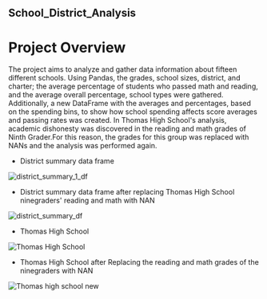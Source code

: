 ## School_District_Analysis
# Project Overview
The project aims to analyze and gather data information about fifteen different schools. Using Pandas, the grades, school sizes, district, and charter; the average percentage of students who passed math and reading, and the average overall percentage, school types were gathered. Additionally,  a new DataFrame with the averages and percentages, based on the spending bins, to show how school spending affects score averages and passing rates was created. In Thomas High School's analysis, academic dishonesty was discovered in the reading and math grades of Ninth Grader.For this reason, the grades for this group was replaced with NANs and the analysis was performed again.

 - District summary data frame
 
 ![district_summary_1_df](https://user-images.githubusercontent.com/84139825/171051792-281f6653-72a7-473e-b50c-8522e824a479.PNG)

- District summary data frame after replacing Thomas High School ninegraders' reading and math with NAN
 
 ![district_summary_df](https://user-images.githubusercontent.com/84139825/171025277-97153efe-c11d-4fb9-9a47-55b5cfc16727.PNG)
 
 - Thomas High School
 
 ![Thomas High School](https://user-images.githubusercontent.com/84139825/171179750-2aff7488-1bd5-44f7-b317-7308a826ae16.PNG)
 
 - Thomas High School after Replacing the reading and math grades of the ninegraders with NAN
 
 ![Thomas high school new](https://user-images.githubusercontent.com/84139825/171180221-28b036ae-46e5-4376-b51a-a87e3dba6da8.PNG)



